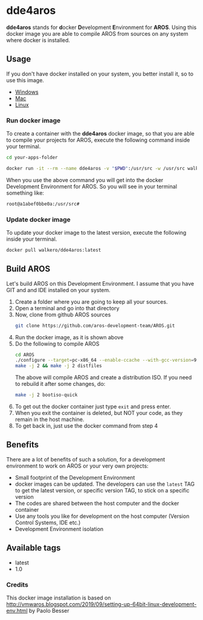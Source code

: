 # dde4aros
**dde4aros** stands for **d**ocker **D**evelopment **E**nvironment for **AROS**. Using this docker image you are able to compile AROS from sources on any system where docker is installed.

## Usage

If you don't have docker installed on your system, you better install it, so to use this image.
* [Windows](https://docs.docker.com/docker-for-windows/install/)
* [Mac](https://docs.docker.com/docker-for-mac/install/)
* [Linux](https://docs.docker.com/install/)


### Run docker image
To create a container with the **dde4aros** docker image, so that you are able to compile your projects for AROS, execute the following command inside your terminal.
```bash
cd your-apps-folder

docker run -it --rm --name dde4aros -v "$PWD":/usr/src -w /usr/src walkero/dde4aros:latest
```
When you use the above command you will get into the docker Development Environment for AROS. So you will see in your terminal something like:
```bash
root@a1abef0bbe0a:/usr/src#
```

### Update docker image
To update your docker image to the latest version, execute the following inside your terminal.
```bash
docker pull walkero/dde4aros:latest
```

## Build AROS
Let's build AROS on this Development Environment. I assume that you have GIT and and IDE installed on your system.

1. Create a folder where you are going to keep all your sources.
1. Open a terminal and go into that directory
1. Now, clone from github AROS sources
    ```bash
    git clone https://github.com/aros-development-team/AROS.git
    ```
1. Run the docker image, as it is shown above
1. Do the following to compile AROS
    ```bash
    cd AROS
    ./configure --target=pc-x86_64 --enable-ccache --with-gcc-version=9.1.0 --with-binutils-version=2.32 --with-portssources=/usr/src/AROS
    make -j 2 && make -j 2 distfiles
    ```
    The above will compile AROS and create a distribution ISO. If you need to rebuild it after some changes, do:
    ```bash
    make -j 2 bootiso-quick
    ```
1. To get out the docker container just type `exit` and press enter.
1. When you exit the container is deleted, but NOT your code, as they remain in the host machine.
1. To get back in, just use the docker command from step 4

## Benefits
There are a lot of benefits of such a solution, for a development environment to work on AROS or your very own projects:
* Small footprint of the Development Environment
* docker images can be updated. The developers can use the `latest` TAG to get the latest version, or specific version TAG, to stick on a specific version
* The codes are shared between the host computer and the docker container
* Use any tools you like for development on the host computer (Version Control Systems, IDE etc.)
* Development Environment isolation

## Available tags
* latest
* 1.0

### Credits
This docker image installation is based on http://vmwaros.blogspot.com/2019/09/setting-up-64bit-linux-development-env.html by Paolo Besser